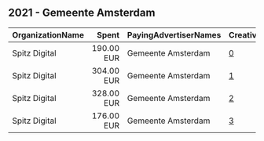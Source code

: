 ## 2021 - Gemeente Amsterdam 
|OrganizationName|Spent|PayingAdvertiserNames|CreativeUrls|Impressions|Genders|AgeBrackets|CountryCodes|BillingAddresses|CandidateBallotInformation|
|:---|---:|:---|:---|---:|:---|:---|:---|:---|:---|
|Spitz Digital|190.00 EUR|Gemeente Amsterdam|[0](https://www.snap.com/political-ads/asset/22160fd92429511719ae095e7d923edd5f659927a2ecc046d3c3cec325158c2e?mediaType=mp4)|117,938||18-25|netherlands|"Loirestraat 22,Purmerend,1448JL,NL"||
|Spitz Digital|304.00 EUR|Gemeente Amsterdam|[1](https://www.snap.com/political-ads/asset/43e14018ee49765a8bc985b47028f03e1b33c552cbe58236faee8d8dfceb8daf?mediaType=mp4)|188,956||18-25|netherlands|"Loirestraat 22,Purmerend,1448JL,NL"||
|Spitz Digital|328.00 EUR|Gemeente Amsterdam|[2](https://www.snap.com/political-ads/asset/a2327e2af1ca78495a28c9666582a8ebc6c295d5beca5acb182baf6afd78eec4?mediaType=mp4)|210,939||18-25|netherlands|"Loirestraat 22,Purmerend,1448JL,NL"||
|Spitz Digital|176.00 EUR|Gemeente Amsterdam|[3](https://www.snap.com/political-ads/asset/e778a3b2ea54b006eef6313de437a195680fca26585c1051a2aa6488ec609510?mediaType=mp4)|110,366||18-25|netherlands|"Loirestraat 22,Purmerend,1448JL,NL"||
